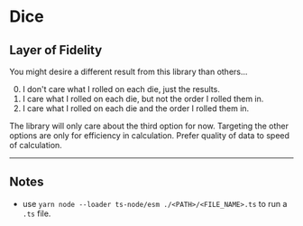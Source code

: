 # Dice
## Layer of Fidelity
You might desire a different result from this library than others...

0. I don't care what I rolled on each die, just the results.
0. I care what I rolled on each die, but not the order I rolled them in.
0. I care what I rolled on each die and the order I rolled them in.

The library will only care about the third option for now.
Targeting the other options are only for efficiency in calculation.
Prefer quality of data to speed of calculation.

---

## Notes
- use `yarn node --loader ts-node/esm ./<PATH>/<FILE_NAME>.ts` to run a `.ts` file.
